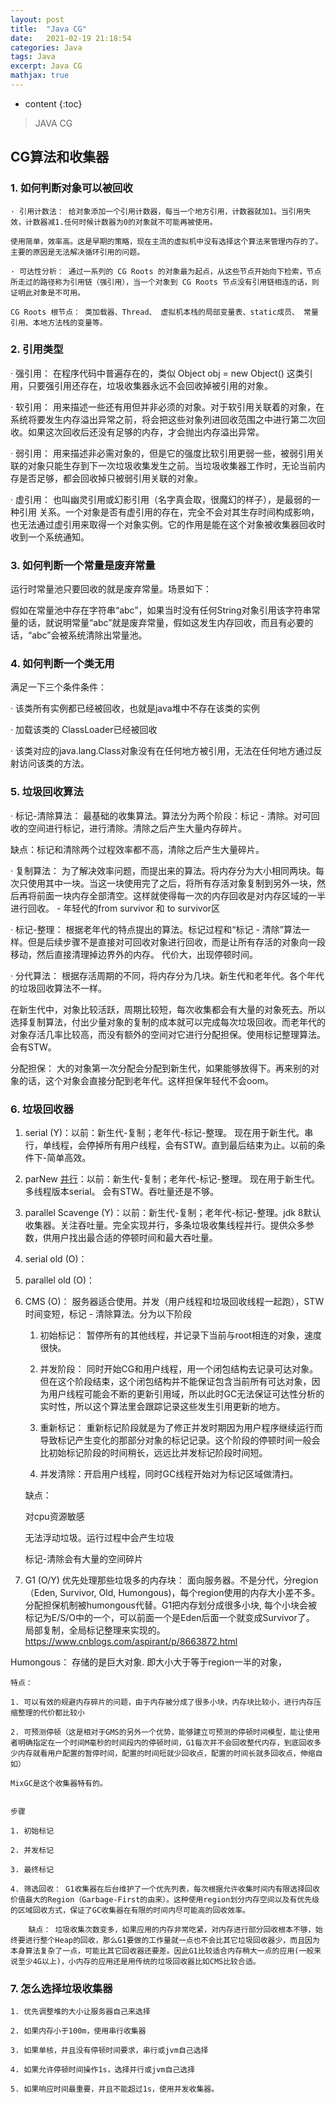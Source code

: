```yaml
---
layout: post
title:  "Java CG"
date:   2021-02-19 21:18:54
categories: Java
tags: Java
excerpt: Java CG
mathjax: true
---
```


* content
{:toc}

> JAVA CG

## CG算法和收集器

### 1. 如何判断对象可以被回收

    · 引用计数法： 给对象添加一个引用计数器，每当一个地方引用，计数器就加1。当引用失效，计数器减1.任何时候计数器为0的对象就不可能再被使用。

    使用简单，效率高。这是早期的策略，现在主流的虚拟机中没有选择这个算法来管理内存的了。主要的原因是无法解决循环引用的问题。

    · 可达性分析： 通过一系列的 CG Roots 的对象最为起点，从这些节点开始向下检索，节点所走过的路径称为引用链（强引用），当一个对象到 CG Roots 节点没有引用链相连的话，则证明此对象是不可用。

    CG Roots 根节点： 类加载器、Thread、 虚拟机本栈的局部变量表、static成员、 常量引用、本地方法栈的变量等。

### 2. 引用类型

· 强引用： 在程序代码中普遍存在的，类似 Object obj = new Object() 这类引用，只要强引用还存在，垃圾收集器永远不会回收掉被引用的对象。

· 软引用： 用来描述一些还有用但并非必须的对象。对于软引用关联着的对象，在系统将要发生内存溢出异常之前，将会把这些对象列进回收范围之中进行第二次回收。如果这次回收后还没有足够的内存，才会抛出内存溢出异常。

· 弱引用： 用来描述非必需对象的，但是它的强度比软引用更弱一些，被弱引用关联的对象只能生存到下一次垃圾收集发生之前。当垃圾收集器工作时，无论当前内存是否足够，都会回收掉只被弱引用关联的对象。

· 虚引用： 也叫幽灵引用或幻影引用（名字真会取，很魔幻的样子），是最弱的一种引用 关系。一个对象是否有虚引用的存在，完全不会对其生存时间构成影响，也无法通过虚引用来取得一个对象实例。它的作用是能在这个对象被收集器回收时收到一个系统通知。

### 3. 如何判断一个常量是废弃常量

运行时常量池只要回收的就是废弃常量。场景如下：

假如在常量池中存在字符串“abc”，如果当时没有任何String对象引用该字符串常量的话，就说明常量“abc”就是废弃常量，假如这发生内存回收，而且有必要的话，“abc”会被系统清除出常量池。

### 4. 如何判断一个类无用

满足一下三个条件条件：

· 该类所有实例都已经被回收，也就是java堆中不存在该类的实例

· 加载该类的 ClassLoader已经被回收

· 该类对应的java.lang.Class对象没有在任何地方被引用，无法在任何地方通过反射访问该类的方法。

### 5. 垃圾回收算法

· 标记-清除算法： 最基础的收集算法。算法分为两个阶段：标记 - 清除。对可回收的空间进行标记，进行清除。清除之后产生大量内存碎片。 

缺点：标记和清除两个过程效率都不高，清除之后产生大量碎片。

· 复制算法： 为了解决效率问题，而提出来的算法。将内存分为大小相同两块。每次只使用其中一块。当这一块使用完了之后，将所有存活对象复制到另外一块，然后再将前面一块内存全部清空。这样就使得每一次的内存回收是对内存区域的一半进行回收。 - 年轻代的from survivor 和 to survivor区

· 标记-整理： 根据老年代的特点提出的算法。标记过程和“标记 - 清除”算法一样。但是后续步骤不是直接对可回收对象进行回收，而是让所有存活的对象向一段移动，然后直接清理掉边界外的内存。 代价大，出现停顿时间。

· 分代算法： 根据存活周期的不同，将内存分为几块。新生代和老年代。各个年代的垃圾回收算法不一样。

在新生代中，对象比较活跃，周期比较短，每次收集都会有大量的对象死去。所以选择复制算法，付出少量对象的复制的成本就可以完成每次垃圾回收。而老年代的对象存活几率比较高，而没有额外的空间对它进行分配担保。使用标记整理算法。会有STW。

分配担保： 大的对象第一次分配会分配到新生代，如果能够放得下。再来别的对象的话，这个对象会直接分配到老年代。这样担保年轻代不会oom。

### 6. 垃圾回收器

1. serial (Y)：以前：新生代-复制；老年代-标记-整理。 现在用于新生代。串行，单线程，会停掉所有用户线程，会有STW。直到最后结束为止。以前的条件下-简单高效。

2. parNew [并行](Y)：以前：新生代-复制；老年代-标记-整理。 现在用于新生代。多线程版本serial。 会有STW。吞吐量还是不够。

3. parallel Scavenge (Y)：以前：新生代-复制；老年代-标记-整理。jdk 8默认收集器。关注吞吐量。完全实现并行，多条垃圾收集线程并行。提供众多参数，供用户找出最合适的停顿时间和最大吞吐量。

4. serial old (O)：

5. parallel old (O)：

6. CMS (O)： 服务器适合使用。并发（用户线程和垃圾回收线程一起跑），STW时间变短，标记 - 清除算法。分为以下阶段

    1. 初始标记： 暂停所有的其他线程，并记录下当前与root相连的对象，速度很快。

    2. 并发阶段： 同时开始CG和用户线程，用一个闭包结构去记录可达对象。但在这个阶段结束，这个闭包结构并不能保证包含当前所有可达对象，因为用户线程可能会不断的更新引用域，所以此时GC无法保证可达性分析的实时性，所以这个算法里会跟踪记录这些发生引用更新的地方。

    3. 重新标记： 重新标记阶段就是为了修正并发时期因为用户程序继续运行而导致标记产生变化的那部分对象的标记记录。这个阶段的停顿时间一般会比初始标记阶段的时间稍长，远远比并发标记阶段时间短。
        
    4. 并发清除：开启用户线程，同时GC线程开始对为标记区域做清扫。

    缺点： 
        
    对cpu资源敏感

    无法浮动垃圾。运行过程中会产生垃圾

    标记-清除会有大量的空间碎片

7. G1 (O/Y) 优先处理那些垃圾多的内存块： 面向服务器。不是分代，分region（Eden, Survivor, Old, Humongous)，每个region使用的内存大小差不多。分配担保机制被humongous代替。G1把内存划分成很多小块, 每个小块会被标记为E/S/O中的一个，可以前面一个是Eden后面一个就变成Survivor了。 局部复制，全局标记整理来实现的。 https://www.cnblogs.com/aspirant/p/8663872.html

Humongous： 存储的是巨大对象. 即大小大于等于region一半的对象， 

    特点： 

    1. 可以有效的规避内存碎片的问题，由于内存被分成了很多小块，内存块比较小，进行内存压缩整理的代价都比较小

    2. 可预测停顿（这是相对于GMS的另外一个优势，能够建立可预测的停顿时间模型，能让使用者明确指定在一个时间M毫秒的时间段内的停顿时间，G1每次并不会回收整代内存，到底回收多少内存就看用户配置的暂停时间，配置的时间短就少回收点，配置的时间长就多回收点，伸缩自如）

    MixGC是这个收集器特有的。


    步骤

    1. 初始标记

    2. 并发标记

    3. 最终标记

    4. 筛选回收： G1收集器在后台维护了一个优先列表，每次根据允许收集时间内有限选择回收价值最大的Region（Garbage-First的由来）。这种使用region划分内存空间以及有优先级的区域回收方式，保证了GC收集器在有限的时间内尽可能高的回收效率。

        缺点： 垃圾收集次数变多，如果应用的内存非常吃紧，对内存进行部分回收根本不够，始终要进行整个Heap的回收，那么G1要做的工作量就一点也不会比其它垃圾回收器少，而且因为本身算法复杂了一点，可能比其它回收器还要差。因此G1比较适合内存稍大一点的应用(一般来说至少4G以上)，小内存的应用还是用传统的垃圾回收器比如CMS比较合适。


### 7. 怎么选择垃圾收集器

    1. 优先调整堆的大小让服务器自己来选择

    2. 如果内存小于100m，使用串行收集器

    3. 如果单核，并且没有停顿时间要求，串行或jvm自己选择

    4. 如果允许停顿时间操作1s，选择并行或jvm自己选择

    5. 如果响应时间最重要，并且不能超过1s，使用并发收集器。




